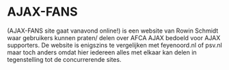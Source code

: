 # AJAX-FANS

(AJAX-FANS site gaat vanavond online!) is een website van Rowin Schmidt waar gebruikers kunnen praten/ delen over AFCA AJAX bedoeld voor AJAX supporters. De website is enigszins te vergelijken met feyenoord.nl of psv.nl maar toch anders omdat hier iedereen alles met elkaar kan delen in tegenstelling tot de concurrerende sites.
